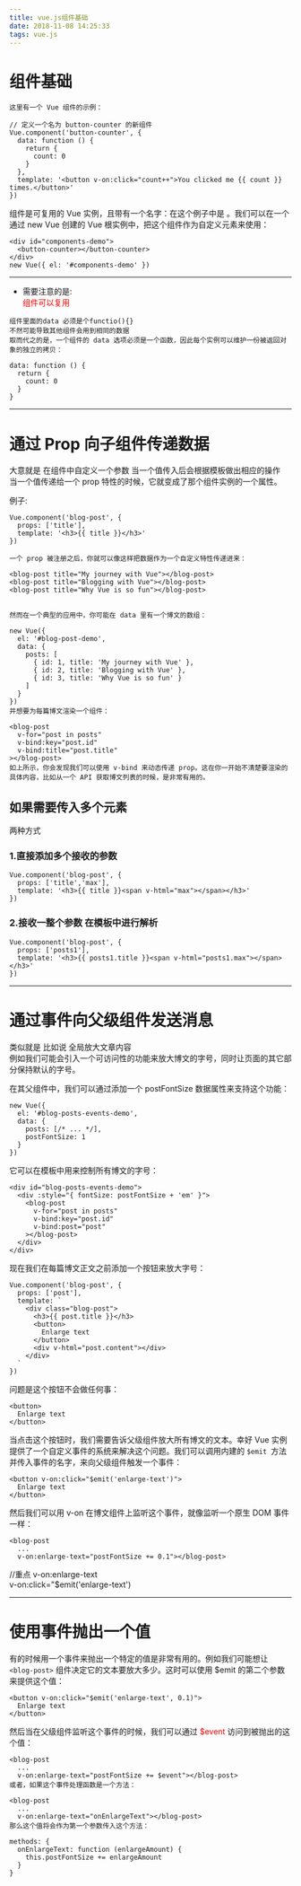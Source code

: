 ```yaml
---
title: vue.js组件基础
date: 2018-11-08 14:25:33
tags: vue.js
---
```


# 组件基础

```
这里有一个 Vue 组件的示例：

// 定义一个名为 button-counter 的新组件
Vue.component('button-counter', {
  data: function () {
    return {
      count: 0
    }
  },
  template: '<button v-on:click="count++">You clicked me {{ count }} times.</button>'
})
```

<!--more-->  

组件是可复用的 Vue 实例，且带有一个名字：在这个例子中是 <button-counter>。我们可以在一个通过 new Vue 创建的 Vue 根实例中，把这个组件作为自定义元素来使用：


```
<div id="components-demo">
  <button-counter></button-counter>
</div>
new Vue({ el: '#components-demo' })
```

---

* 需要注意的是:  
<font color="red">组件可以复用</font>

```
组件里面的data 必须是个functio(){}  
不然可能导致其他组件会用到相同的数据  
取而代之的是，一个组件的 data 选项必须是一个函数，因此每个实例可以维护一份被返回对象的独立的拷贝：

data: function () {
  return {
    count: 0
  }
}
```


---

# 通过 Prop 向子组件传递数据

大意就是 在组件中自定义一个参数  当一个值传入后会根据模板做出相应的操作  
当一个值传递给一个 prop 特性的时候，它就变成了那个组件实例的一个属性。

例子:

```
Vue.component('blog-post', {
  props: ['title'],
  template: '<h3>{{ title }}</h3>'
})

一个 prop 被注册之后，你就可以像这样把数据作为一个自定义特性传递进来：

<blog-post title="My journey with Vue"></blog-post>
<blog-post title="Blogging with Vue"></blog-post>
<blog-post title="Why Vue is so fun"></blog-post>


然而在一个典型的应用中，你可能在 data 里有一个博文的数组：

new Vue({
  el: '#blog-post-demo',
  data: {
    posts: [
      { id: 1, title: 'My journey with Vue' },
      { id: 2, title: 'Blogging with Vue' },
      { id: 3, title: 'Why Vue is so fun' }
    ]
  }
})
并想要为每篇博文渲染一个组件：

<blog-post
  v-for="post in posts"
  v-bind:key="post.id"
  v-bind:title="post.title"
></blog-post>
如上所示，你会发现我们可以使用 v-bind 来动态传递 prop。这在你一开始不清楚要渲染的具体内容，比如从一个 API 获取博文列表的时候，是非常有用的。
```

## 如果需要传入多个元素

两种方式
### 1.直接添加多个接收的参数 

```
Vue.component('blog-post', {
  props: ['title','max'],
  template: '<h3>{{ title }}<span v-html="max"></span></h3>'
})
```


### 2.接收一整个参数 在模板中进行解析

```
Vue.component('blog-post', {
  props: ['posts1'],
  template: '<h3>{{ posts1.title }}<span v-html="posts1.max"></span></h3>'
})
```

---

# 通过事件向父级组件发送消息

类似就是 比如说 全局放大文章内容  
例如我们可能会引入一个可访问性的功能来放大博文的字号，同时让页面的其它部分保持默认的字号。  

在其父组件中，我们可以通过添加一个 postFontSize 数据属性来支持这个功能：

```
new Vue({
  el: '#blog-posts-events-demo',
  data: {
    posts: [/* ... */],
    postFontSize: 1
  }
})
```

它可以在模板中用来控制所有博文的字号：

```
<div id="blog-posts-events-demo">
  <div :style="{ fontSize: postFontSize + 'em' }">
    <blog-post
      v-for="post in posts"
      v-bind:key="post.id"
      v-bind:post="post"
    ></blog-post>
  </div>
</div>
```

现在我们在每篇博文正文之前添加一个按钮来放大字号： 

```
Vue.component('blog-post', {
  props: ['post'],
  template: `
    <div class="blog-post">
      <h3>{{ post.title }}</h3>
      <button>
        Enlarge text
      </button>
      <div v-html="post.content"></div>
    </div>
  `
})
```
问题是这个按钮不会做任何事： 

```
<button>
  Enlarge text
</button>
```

当点击这个按钮时，我们需要告诉父级组件放大所有博文的文本。幸好 Vue 实例提供了一个自定义事件的系统来解决这个问题。我们可以调用内建的 `$emit `方法并传入事件的名字，来向父级组件触发一个事件：

```
<button v-on:click="$emit('enlarge-text')">
  Enlarge text
</button>
```

然后我们可以用 v-on 在博文组件上监听这个事件，就像监听一个原生 DOM 事件一样：

```
<blog-post
  ...
  v-on:enlarge-text="postFontSize += 0.1"></blog-post>
```

//重点  v-on:enlarge-text    
v-on:click="$emit('enlarge-text')

----

# 使用事件抛出一个值


有的时候用一个事件来抛出一个特定的值是非常有用的。例如我们可能想让 `<blog-post>` 组件决定它的文本要放大多少。这时可以使用 $emit 的第二个参数来提供这个值：

```
<button v-on:click="$emit('enlarge-text', 0.1)">
  Enlarge text
</button>
```
然后当在父级组件监听这个事件的时候，我们可以通过 <font color="red">$event</font> 访问到被抛出的这个值：

```
<blog-post
  ...
  v-on:enlarge-text="postFontSize += $event"></blog-post>
或者，如果这个事件处理函数是一个方法：

<blog-post
  ...
  v-on:enlarge-text="onEnlargeText"></blog-post>
那么这个值将会作为第一个参数传入这个方法：

methods: {
  onEnlargeText: function (enlargeAmount) {
    this.postFontSize += enlargeAmount
  }
}

```



